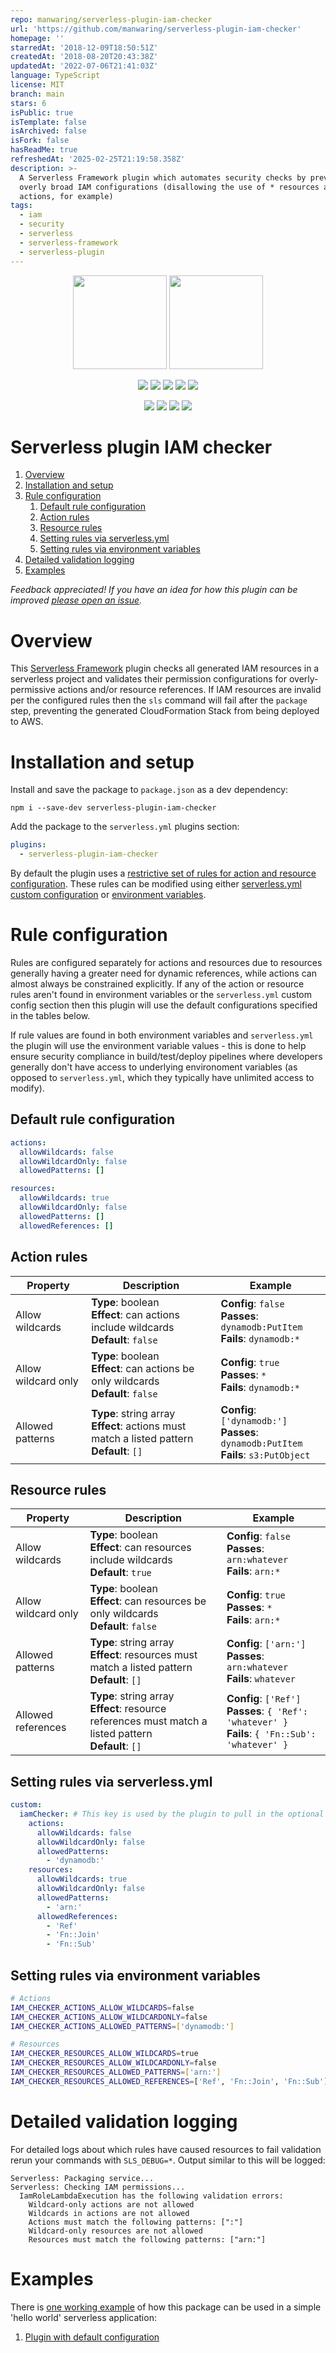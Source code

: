 ```yaml
---
repo: manwaring/serverless-plugin-iam-checker
url: 'https://github.com/manwaring/serverless-plugin-iam-checker'
homepage: ''
starredAt: '2018-12-09T18:50:51Z'
createdAt: '2018-08-20T20:43:38Z'
updatedAt: '2022-07-06T21:41:03Z'
language: TypeScript
license: MIT
branch: main
stars: 6
isPublic: true
isTemplate: false
isArchived: false
isFork: false
hasReadMe: true
refreshedAt: '2025-02-25T21:19:58.358Z'
description: >-
  A Serverless Framework plugin which automates security checks by preventing
  overly broad IAM configurations (disallowing the use of * resources and
  actions, for example)
tags:
  - iam
  - security
  - serverless
  - serverless-framework
  - serverless-plugin
---
```


<p align="center">
  <img height="150" src="https://d1wzvcwrgjaybe.cloudfront.net/repos/manwaring/serverless-plugin-iam-checker/readme-category-icon.png">
  <img height="150" src="https://d1wzvcwrgjaybe.cloudfront.net/repos/manwaring/serverless-plugin-iam-checker/readme-repo-icon.png">
</p>

<p align="center">
  <a href="https://npmjs.com/package/serverless-plugin-iam-checker">
    <img src="https://flat.badgen.net/npm/v/serverless-plugin-iam-checker?icon=npm&label=npm@latest"></a>
  <a href="https://www.npmjs.com/package/serverless-plugin-iam-checker">
    <img src="https://flat.badgen.net/npm/dt/serverless-plugin-iam-checker?icon=npm"></a>
  <a href="https://codecov.io/gh/manwaring/serverless-plugin-iam-checker">
    <img src="https://flat.badgen.net/codecov/c/github/manwaring/serverless-plugin-iam-checker/?icon=codecov"></a>
  <a href="https://packagephobia.now.sh/result?p=serverless-plugin-iam-checker">
    <img src="https://flat.badgen.net/packagephobia/install/serverless-plugin-iam-checker"></a>
  <a href="https://www.npmjs.com/package/serverless-plugin-iam-checker">
    <img src="https://flat.badgen.net/npm/license/serverless-plugin-iam-checker"></a>
</p>

<p align="center">
  <a href="https://circleci.com/gh/manwaring/serverless-plugin-iam-checker">
    <img src="https://flat.badgen.net/circleci/github/manwaring/serverless-plugin-iam-checker/master?icon=circleci"></a>
  <a href="https://flat.badgen.net/dependabot/manwaring/serverless-plugin-iam-checker">
    <img src="https://flat.badgen.net/dependabot/manwaring/serverless-plugin-iam-checker/?icon=dependabot&label=dependabot"></a>
  <a href="https://david-dm.org/manwaring/serverless-plugin-iam-checker">
    <img src="https://flat.badgen.net/david/dep/manwaring/serverless-plugin-iam-checker"></a>
  <a href="https://david-dm.org/manwaring/serverless-plugin-iam-checker?type=dev">
    <img src="https://flat.badgen.net/david/dev/manwaring/serverless-plugin-iam-checker/?label=dev+dependencies"></a>
</p>

# Serverless plugin IAM checker

1. [Overview](#overview)
1. [Installation and setup](#installation-and-setup)
1. [Rule configuration](#rule-configuration)
   1. [Default rule configuration](#default-rule-configuration)
   1. [Action rules](#action-rules)
   1. [Resource rules](#resource-rules)
   1. [Setting rules via serverless.yml](#setting-rules-via-serverless.yml)
   1. [Setting rules via environment variables](#setting-rules-via-environment-variables)
1. [Detailed validation logging](#detailed-validation-logging)
1. [Examples](#examples)

_Feedback appreciated! If you have an idea for how this plugin can be improved [please open an issue](https://github.com/manwaring/serverless-plugin-iam-checker/issues/new)._

# Overview

This [Serverless Framework](https://github.com/serverless/serverless) plugin checks all generated IAM resources in a serverless project and validates their permission configurations for overly-permissive actions and/or resource references. If IAM resources are invalid per the configured rules then the `sls` command will fail after the `package` step, preventing the generated CloudFormation Stack from being deployed to AWS.

# Installation and setup

Install and save the package to `package.json` as a dev dependency:

`npm i --save-dev serverless-plugin-iam-checker`

Add the package to the `serverless.yml` plugins section:

```yml
plugins:
  - serverless-plugin-iam-checker
```

By default the plugin uses a [restrictive set of rules for action and resource configuration](#default-rule-configuration). These rules can be modified using either [serverless.yml custom configuration](#setting-rules-via-serverless.yml) or [environment variables](#setting-rules-via-environment-variables).

# Rule configuration

Rules are configured separately for actions and resources due to resources generally having a greater need for dynamic references, while actions can almost always be constrained explicitly. If any of the action or resource rules aren't found in environment variables or the `serverless.yml` custom config section then this plugin will use the default configurations specified in the tables below.

If rule values are found in both environment variables and `serverless.yml` the plugin will use the environment variable values - this is done to help ensure security compliance in build/test/deploy pipelines where developers generally don't have access to underlying environoment variables (as opposed to `serverless.yml`, which they typically have unlimited access to modify).

## Default rule configuration

```yml
actions:
  allowWildcards: false
  allowWildcardOnly: false
  allowedPatterns: []

resources:
  allowWildcards: true
  allowWildcardOnly: false
  allowedPatterns: []
  allowedReferences: []
```

## Action rules

| Property            | Description                                                                                      | Example                                                                                      |
| ------------------- | ------------------------------------------------------------------------------------------------ | -------------------------------------------------------------------------------------------- |
| Allow wildcards     | **Type**: boolean<br/>**Effect**: can actions include wildcards<br/>**Default**: `false`         | **Config**: `false`<br/>**Passes**: `dynamodb:PutItem`<br/>**Fails**: `dynamodb:*`           |
| Allow wildcard only | **Type**: boolean<br/>**Effect**: can actions be only wildcards<br/>**Default**: `false`         | **Config**: `true`<br/>**Passes**: `*`<br/>**Fails**: `dynamodb:*`                           |
| Allowed patterns    | **Type**: string array<br/>**Effect**: actions must match a listed pattern<br/>**Default**: `[]` | **Config**: `['dynamodb:']`<br/>**Passes**: `dynamodb:PutItem`<br/>**Fails**: `s3:PutObject` |

## Resource rules

| Property            | Description                                                                                                  | Example                                                                                                  |
| ------------------- | ------------------------------------------------------------------------------------------------------------ | -------------------------------------------------------------------------------------------------------- |
| Allow wildcards     | **Type**: boolean<br/>**Effect**: can resources include wildcards<br/>**Default**: `true`                    | **Config**: `false`<br/>**Passes**: `arn:whatever`<br/>**Fails**: `arn:*`                                |
| Allow wildcard only | **Type**: boolean<br/>**Effect**: can resources be only wildcards<br/>**Default**: `false`                   | **Config**: `true`<br/>**Passes**: `*`<br/>**Fails**: `arn:*`                                            |
| Allowed patterns    | **Type**: string array<br/>**Effect**: resources must match a listed pattern<br/>**Default**: `[]`           | **Config**: `['arn:']`<br/>**Passes**: `arn:whatever`<br/>**Fails**: `whatever`                          |
| Allowed references  | **Type**: string array<br/>**Effect**: resource references must match a listed pattern<br/>**Default**: `[]` | **Config**: `['Ref']`<br/>**Passes**: `{ 'Ref': 'whatever' }`<br/>**Fails**: `{ 'Fn::Sub': 'whatever' }` |

## Setting rules via serverless.yml

```yml
custom:
  iamChecker: # This key is used by the plugin to pull in the optional rule configuration
    actions:
      allowWildcards: false
      allowWildcardOnly: false
      allowedPatterns:
        - 'dynamodb:'
    resources:
      allowWildcards: true
      allowWildcardOnly: false
      allowedPatterns:
        - 'arn:'
      allowedReferences:
        - 'Ref'
        - 'Fn::Join'
        - 'Fn::Sub'
```

## Setting rules via environment variables

```bash
# Actions
IAM_CHECKER_ACTIONS_ALLOW_WILDCARDS=false
IAM_CHECKER_ACTIONS_ALLOW_WILDCARDONLY=false
IAM_CHECKER_ACTIONS_ALLOWED_PATTERNS=['dynamodb:']

# Resources
IAM_CHECKER_RESOURCES_ALLOW_WILDCARDS=true
IAM_CHECKER_RESOURCES_ALLOW_WILDCARDONLY=false
IAM_CHECKER_RESOURCES_ALLOWED_PATTERNS=['arn:']
IAM_CHECKER_RESOURCES_ALLOWED_REFERENCES=['Ref', 'Fn::Join', 'Fn::Sub']
```

# Detailed validation logging

For detailed logs about which rules have caused resources to fail validation rerun your commands with `SLS_DEBUG=*`. Output similar to this will be logged:

```
Serverless: Packaging service...
Serverless: Checking IAM permissions...
  IamRoleLambdaExecution has the following validation errors:
    Wildcard-only actions are not allowed
    Wildcards in actions are not allowed
    Actions must match the following patterns: [":"]
    Wildcard-only resources are not allowed
    Resources must match the following patterns: ["arn:"]
```

# Examples

There is [one working example](examples) of how this package can be used in a simple 'hello world' serverless application:

1. [Plugin with default configuration](examples/default)

<img height="0" src="https://b7z7o7y5fi.execute-api.us-east-1.amazonaws.com/v1/readme/visits/github/manwaring/serverless-plugin-iam-checker?style=flat-square">

